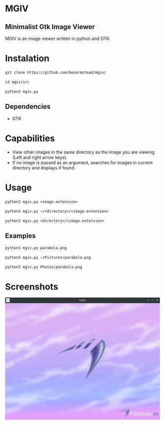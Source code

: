 # MGIV
## Minimalist Gtk Image Viewer

MGIV is an image viewer written in python and GTK.

# Instalation

`git clone https://github.com/benarmstead/mgiv/`

`cd mgiv/src`

`python3 mgiv.py`

## Dependencies
- GTK

# Capabilities

- View other images in the same directory as the image you are viewing (Left and right arrow keys).
- If no image is passed as an argument, searches for images in current directory and displays if found.

# Usage

`python3 mgiv.py <image.extension>`

`python3 mgiv.py ~/<directory>/<image.extension>`

`python3 mgiv.py <directory>/<image.extension>`

## Examples

`python3 mgiv.py parabola.png`

`python3 mgiv.py ~/Pictures/parabola.png`

`python3 mgiv.py Photos/parabola.png`

# Screenshots
![Screenshot](https://raw.githubusercontent.com/benarmstead/mgiv/main/README_images/demo1.png?raw=true)

